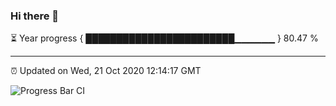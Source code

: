 ### Hi there 👋

⏳ Year progress { ████████████████████████▁▁▁▁▁▁ } 80.47 %

---

⏰ Updated on Wed, 21 Oct 2020 12:14:17 GMT

![Progress Bar CI](https://github.com/liununu/liununu/workflows/Progress%20Bar%20CI/badge.svg)
